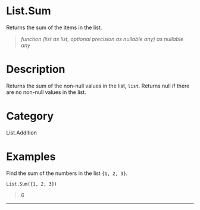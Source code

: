 ﻿# List.Sum
Returns the sum of the items in the list.
> _function (list as list, optional precision as nullable any) as nullable any_
# Description 
Returns the sum of the non-null values in the list, <code>list</code>.  Returns null if there are no non-null values in the list.
# Category 
List.Addition
# Examples 
Find the sum of the numbers in the list <code>{1, 2, 3}</code>.
```
List.Sum({1, 2, 3}) 
```
> 6
***
